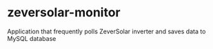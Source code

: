 # zeversolar-monitor
Application that frequently polls ZeverSolar inverter and saves data to MySQL database
